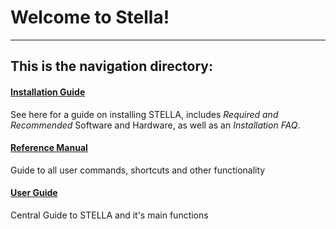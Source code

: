 # Welcome to Stella!
----------------------------
## This is the navigation directory:
#### [Installation Guide](Installation.md)
See here for a guide on installing STELLA, includes _Required and Recommended_ Software and Hardware, as well as an _Installation FAQ_.

#### [Reference Manual](ref_manual.md)
Guide to all user commands, shortcuts and other functionality

#### [User Guide](user_guide.md)
Central Guide to STELLA and it's main functions
